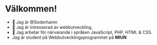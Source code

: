# Välkommen!
- 👋 Jag är @Soderhamn
- 👀 Jag är intresserad av webbutveckling.
- 🌱 Jag arbetar för närvarande i språken JavaScript, PHP, HTML & CSS.
- Jag är student på Webbutvecklingsprogrammet på **MIUN**
